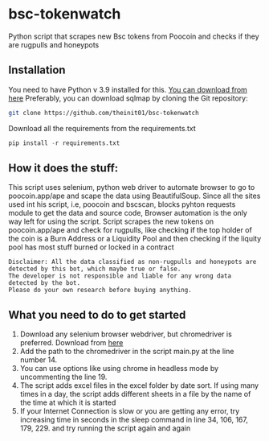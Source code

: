 # bsc-tokenwatch
Python script that scrapes new Bsc tokens from Poocoin and checks if they are rugpulls and honeypots 

Installation
---
You need to have Python v 3.9 installed for this. [You can download from here](https://www.python.org/downloads/)
Preferably, you can download sqlmap by cloning the Git repository:
  ```bash
  git clone https://github.com/theinit01/bsc-tokenwatch
  ```
Download all the requirements from the requirements.txt
  ```python
  pip install -r requirements.txt
  ```
How it does the stuff:
---
This script uses selenium, python web driver to automate browser to go to poocoin.app/ape and scape the data using BeautifulSoup. Since all the sites used int his script, i.e, poocoin and bscscan, blocks pyhton requests module to get the data and source code, Browser automation is the only way left for using the script.
Script scrapes the new tokens on poocoin.app/ape and check for rugpulls, like checking if the top holder of the coin is a Burn Address or a Liquidity Pool and then checking if the liquity pool has most stuff burned or locked in a contract
 ```
 Disclaimer: All the data classified as non-rugpulls and honeypots are detected by this bot, which maybe true or false.
 The developer is not responsible and liable for any wrong data detected by the bot.
 Please do your own research before buying anything. 
```
What you need to do to get started
---
1. Download any selenium browser webdriver, but chromedriver is preferred. Download from [here](https://chromedriver.chromium.org/downloads)
2. Add the path to the chromedriver in the script main.py at the line number 14. 
3. You can use options like using chrome in headless mode by uncommenting the line 19.
4. The script adds excel files in the excel folder by date sort. If using many times in a day, the script adds different sheets in a file by the name of the time at which it is started
5. If your Internet Connection is slow or you are getting any error, try increasing time in seconds in the sleep command in line 34, 106, 167, 179, 229. and try running the script again and again

